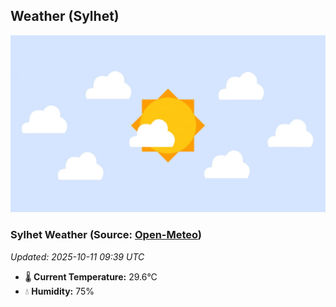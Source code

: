 ## Weather (Sylhet)
![](/weather.webp)
<!-- WEATHER-START -->
### Sylhet Weather (Source: [Open-Meteo](https://open-meteo.com))
_Updated: 2025-10-11 09:39 UTC_
* 🌡️ **Current Temperature:** 29.6°C
* 💧 **Humidity:** 75%
<!-- WEATHER-END -->






























































































































